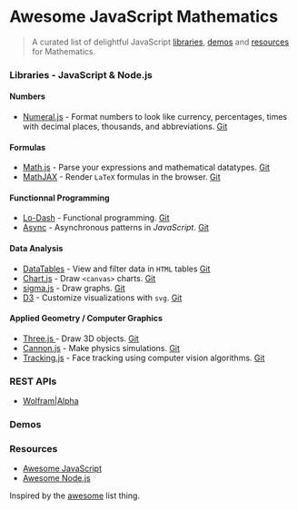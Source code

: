 # Awesome JavaScript Mathematics

> A curated list of delightful JavaScript [libraries](#libraries), [demos](#demos) and [resources](#resources) for Mathematics.

### Libraries - JavaScript & Node.js

#### Numbers
- [Numeral.js](http://numeraljs.com/) - Format numbers to look like currency, percentages, times with decimal places, thousands, and abbreviations. [Git](https://github.com/adamwdraper/Numeral-js)

#### Formulas
- [Math.js](http://mathjs.org/) - Parse your expressions and mathematical datatypes. [Git](https://github.com/josdejong/mathjs)
- [MathJAX](http://www.mathjax.org/) - Render `LaTeX` formulas in the browser. [Git](https://github.com/mathjax/mathjax)

#### Functionnal Programming
- [Lo-Dash](https://lodash.com/) - Functional programming. [Git](https://github.com/lodash/lodash)
- [Async](https://github.com/caolan/async) - Asynchronous patterns in *JavaScript*. [Git](https://github.com/caolan/async)

#### Data Analysis
- [DataTables](http://www.datatables.net/) - View and filter data in `HTML` tables [Git](https://github.com/DataTables/DataTables)
- [Chart.js](http://www.chartjs.org/) - Draw `<canvas>` charts. [Git](https://github.com/nnnick/Chart.js)
- [sigma.js](http://sigmajs.org/) - Draw graphs. [Git](https://github.com/jacomyal/sigma.js)
- [D3](http://d3js.org/) - Customize visualizations with `svg`. [Git](https://github.com/mbostock/d3)

#### Applied Geometry / Computer Graphics
- [Three.js ](http://threejs.org/) - Draw 3D objects. [Git](https://github.com/mrdoob/three.js)
- [Cannon.js](http://schteppe.github.io/cannon.js/) - Make physics simulations. [Git](https://github.com/schteppe/cannon.js)
- [Tracking.js](http://trackingjs.com/) - Face tracking using computer vision algorithms. [Git](https://github.com/eduardolundgren/tracking.js)

### REST APIs
- [Wolfram|Alpha](http://products.wolframalpha.com/developers)

### Demos

### Resources
- [Awesome JavaScript](https://github.com/sorrycc/awesome-javascript)
- [Awesome Node.js](https://github.com/sindresorhus/awesome-nodejs)

Inspired by the [awesome](https://github.com/sindresorhus/awesome) list thing.
